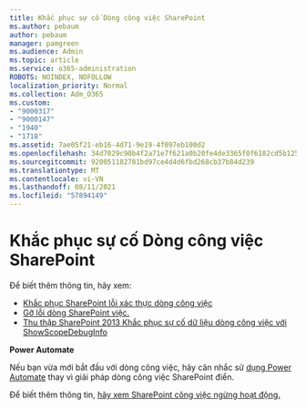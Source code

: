 ```yaml
---
title: Khắc phục sự cố Dòng công việc SharePoint
ms.author: pebaum
author: pebaum
manager: pamgreen
ms.audience: Admin
ms.topic: article
ms.service: o365-administration
ROBOTS: NOINDEX, NOFOLLOW
localization_priority: Normal
ms.collection: Adm_O365
ms.custom:
- "9000317"
- "9000147"
- "1940"
- "1718"
ms.assetid: 7ae05f21-eb16-4d71-9e19-4f097eb100d2
ms.openlocfilehash: 34d7029c90b4f2a71e7f621a0b20fe4de3365f0f6182cd5b125a8c1a6055222a
ms.sourcegitcommit: 920051182781bd97ce4d4d6fbd268cb37b84d239
ms.translationtype: MT
ms.contentlocale: vi-VN
ms.lasthandoff: 08/11/2021
ms.locfileid: "57894149"
---
```

# <a name="troubleshoot-workflows-in-sharepoint"></a>Khắc phục sự cố Dòng công việc SharePoint

Để biết thêm thông tin, hãy xem:

- [Khắc phục SharePoint lỗi xác thực dòng công việc](https://docs.microsoft.com/sharepoint/dev/general-development/troubleshooting-sharepoint-server-workflow-validation-errors-in-visio)
- [Gỡ lỗi dòng SharePoint việc.](https://docs.microsoft.com/sharepoint/dev/general-development/debugging-sharepoint-server-workflows)
- [Thu thập SharePoint 2013 Khắc phục sự cố dữ liệu dòng công việc với ShowScopeDebugInfo](https://docs.microsoft.com/sharepoint/troubleshoot/workflows/gather-workflow-data)

**Power Automate**

Nếu bạn vừa mới bắt đầu với dòng công việc, hãy cân nhắc sử [dụng Power Automate](https://docs.microsoft.com/power-automate/modern-approvals) thay vì giải pháp dòng công việc SharePoint điển.

Để biết thêm thông tin, [hãy xem SharePoint công việc ngừng hoạt động.](https://docs.microsoft.com/alchemyinsights/sharepoint-workflows-retiring)
